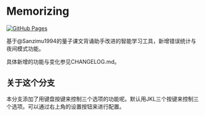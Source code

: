 # Memorizing

[![GitHub Pages](https://img.shields.io/badge/demo-online-green)](https://Alex-0577.github.io/memorizing/)

基于@Sanzimu1994的量子课文背诵助手改进的智能学习工具，新增错误统计与夜间模式功能。

具体新增的功能与变化参见CHANGELOG.md。

## 关于这个分支

本分支添加了用键盘按键来控制三个选项的功能呢。默认用JKL三个按键来控制三个选项。可以通过右上角的设置按钮来进行配置。